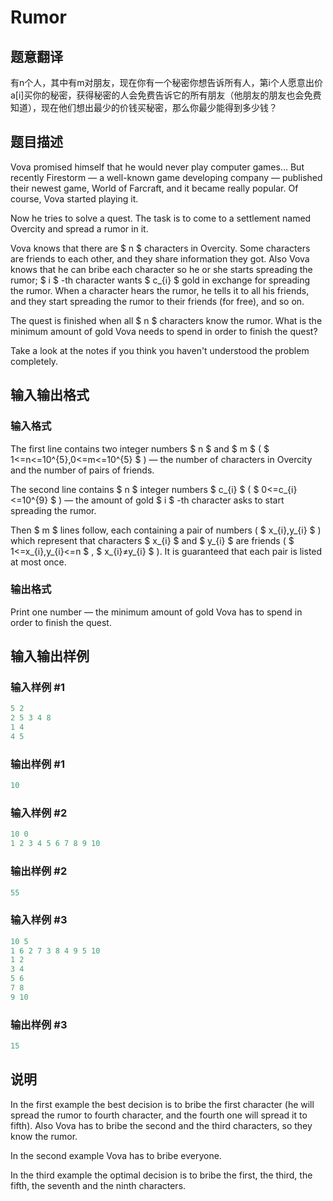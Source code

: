 # Rumor

## 题意翻译

有n个人，其中有m对朋友，现在你有一个秘密你想告诉所有人，第i个人愿意出价a[i]买你的秘密，获得秘密的人会免费告诉它的所有朋友（他朋友的朋友也会免费知道），现在他们想出最少的价钱买秘密，那么你最少能得到多少钱？

## 题目描述

Vova promised himself that he would never play computer games... But recently Firestorm — a well-known game developing company — published their newest game, World of Farcraft, and it became really popular. Of course, Vova started playing it.

Now he tries to solve a quest. The task is to come to a settlement named Overcity and spread a rumor in it.

Vova knows that there are $ n $ characters in Overcity. Some characters are friends to each other, and they share information they got. Also Vova knows that he can bribe each character so he or she starts spreading the rumor; $ i $ -th character wants $ c_{i} $ gold in exchange for spreading the rumor. When a character hears the rumor, he tells it to all his friends, and they start spreading the rumor to their friends (for free), and so on.

The quest is finished when all $ n $ characters know the rumor. What is the minimum amount of gold Vova needs to spend in order to finish the quest?

Take a look at the notes if you think you haven't understood the problem completely.

## 输入输出格式

### 输入格式

The first line contains two integer numbers $ n $ and $ m $ ( $ 1<=n<=10^{5},0<=m<=10^{5} $ ) — the number of characters in Overcity and the number of pairs of friends.

The second line contains $ n $ integer numbers $ c_{i} $ ( $ 0<=c_{i}<=10^{9} $ ) — the amount of gold $ i $ -th character asks to start spreading the rumor.

Then $ m $ lines follow, each containing a pair of numbers ( $ x_{i},y_{i} $ ) which represent that characters $ x_{i} $ and $ y_{i} $ are friends ( $ 1<=x_{i},y_{i}<=n $ , $ x_{i}≠y_{i} $ ). It is guaranteed that each pair is listed at most once.

### 输出格式

Print one number — the minimum amount of gold Vova has to spend in order to finish the quest.

## 输入输出样例

### 输入样例 #1

```cpp
5 2
2 5 3 4 8
1 4
4 5

```
### 输出样例 #1

```cpp
10

```
### 输入样例 #2

```cpp
10 0
1 2 3 4 5 6 7 8 9 10

```
### 输出样例 #2

```cpp
55

```
### 输入样例 #3

```cpp
10 5
1 6 2 7 3 8 4 9 5 10
1 2
3 4
5 6
7 8
9 10

```
### 输出样例 #3

```cpp
15

```
## 说明

In the first example the best decision is to bribe the first character (he will spread the rumor to fourth character, and the fourth one will spread it to fifth). Also Vova has to bribe the second and the third characters, so they know the rumor.

In the second example Vova has to bribe everyone.

In the third example the optimal decision is to bribe the first, the third, the fifth, the seventh and the ninth characters.

